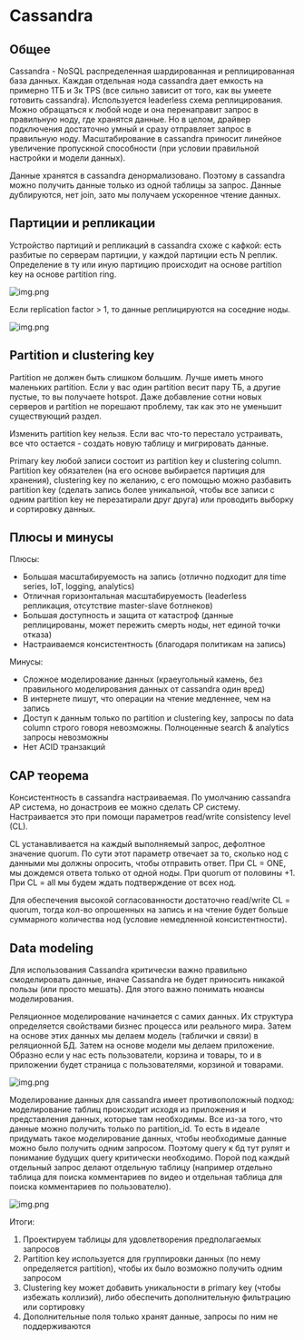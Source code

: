 # Cassandra
## Общее
Cassandra - NoSQL распределенная шардированная и реплицированная база данных. Каждая отдельная нода cassandra дает 
емкость на примерно 1ТБ и 3к TPS (все сильно зависит от того, как вы умеете готовить cassandra). Используется leaderless 
схема реплицирования. Можно обращаться к любой ноде и она перенаправит запрос в правильную ноду, где хранятся данные. 
Но в целом, драйвер подключения достаточно умный и сразу отправляет запрос в правильную ноду. Масштабирование в 
cassandra приносит линейное увеличение пропускной способности (при условии правильной настройки и модели данных). 

Данные хранятся в cassandra денормализовано. Поэтому в cassandra можно получить данные только из одной таблицы
за запрос. Данные дублируются, нет join, зато мы получаем ускоренное чтение данных.

## Партиции и репликации

Устройство партиций и репликаций в cassandra схоже с кафкой: есть разбитые по серверам партиции, у каждой партиции есть
N реплик. Определение в ту или иную партицию происходит на основе partition key на основе partition ring.

![img.png](img/partition_ring_rf1.png)

Если replication factor > 1, то данные реплицируются на соседние ноды. 

![img.png](img/partition_ring_rf3.png)

## Partition и clustering key

Partition не должен быть слишком большим. Лучше иметь много маленьких partition. Если у вас один partition весит
пару ТБ, а другие пустые, то вы получаете hotspot. Даже добавление сотни новых серверов и partition не порешают проблему,
так как это не уменьшит существующий раздел.

Изменить partition key нельзя. Если вас что-то перестало устраивать, все что остается - создать новую таблицу и
мигрировать данные.

Primary key любой записи состоит из partition key и clustering column. Partition key обязателен (на его основе 
выбирается партиция для хранения), clustering key по желанию, с его помощью можно разбавить partition key (сделать 
запись более уникальной, чтобы все записи с одним partition key не перезатирали друг друга) или проводить выборку и 
сортировку данных.

## Плюсы и минусы
Плюсы:  
- Большая масштабируемость на запись (отлично подходит для time series, IoT, logging, analytics)
- Отличная горизонтальная масштабируемость (leaderless репликация, отсутствие master-slave ботлнеков)
- Большая доступность и защита от катастроф (данные реплицированы, может пережить смерть ноды, нет единой точки отказа)
- Настраиваемся консистентность (благодаря политикам на запись)

Минусы: 
- Сложное моделирование данных (краеугольный камень, без правильного моделирования данных от cassandra один вред)
- В интернете пишут, что операции на чтение медленнее, чем на запись
- Доступ к данным только по partition и clustering key, запросы по data column строго говоря невозможны. Полноценные 
search & analytics запросы невозможны
- Нет ACID транзакций

## CAP теорема
Консистентность в cassandra настраиваемая. По умолчанию cassandra AP система, но донастроив ее можно сделать CP 
систему. Настраивается это при помощи параметров read/write consistency level (CL).

CL устанавливается на каждый выполняемый запрос, дефолтное значение quorum. По сути этот параметр отвечает за то, 
сколько нод с данными мы должны опросить, чтобы отправить ответ. При CL = ONE, мы дождемся ответа только от одной ноды.
При quorum от половины +1. При CL = all мы будем ждать подтверждение от всех нод. 

Для обеспечения высокой согласованности достаточно read/write CL = quorum, тогда кол-во опрошенных на запись и на 
чтение будет больше суммарного количества нод (условие немедленной консистентности).

## Data modeling
Для использования Cassandra критически важно правильно смоделировать данные, иначе Cassandra не будет приносить никакой 
пользы (или просто мешать). Для этого важно понимать нюансы моделирования. 

Реляционное моделирование начинается с самих данных. Их структура определяется свойствами бизнес процесса или 
реального мира. Затем на основе этих данных мы делаем модель (таблички и связи) в реляционной БД. Затем на основе модели
мы делаем приложение. Образно если у нас есть пользователи, корзина и товары, то и в приложении будет страница с 
пользователями, корзиной и товарами. 

![img.png](img/relational_modeling.png)

Моделирование данных для cassandra имеет противоположный подход: моделирование таблиц происходит исходя из приложения и 
представления данных, которые там необходимы. Все из-за того, что данные можно получить только по partition_id. То есть
в идеале придумать такое моделирование данных, чтобы необходимые данные можно было получить одним запросом. Поэтому query 
к бд тут рулят и понимание будущих query критически необходимо. Порой под каждый отдельный запрос делают отдельную 
таблицу (например отдельно таблица для поиска комментариев по видео и отдельная таблица для поиска комментариев по 
пользователю). 

![img.png](img/cassandra_modeling.png)

Итоги:
1) Проектируем таблицы для удовлетворения предполагаемых запросов
2) Partition key используется для группировки данных (по нему определяется partition), чтобы их было возможно получить 
одним запросом
3) Clustering key может добавить уникальности в primary key (чтобы избежать коллизий), либо обеспечить дополнительную 
фильтрацию или сортировку
4) Дополнительные поля только хранят данные, запросы по ним не поддерживаются

